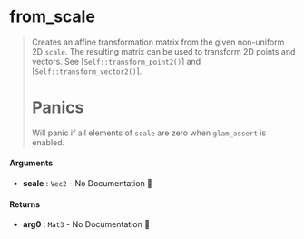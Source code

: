 # from\_scale

>  Creates an affine transformation matrix from the given non-uniform 2D `scale`.
>  The resulting matrix can be used to transform 2D points and vectors. See
>  [`Self::transform_point2()`] and [`Self::transform_vector2()`].
>  # Panics
>  Will panic if all elements of `scale` are zero when `glam_assert` is enabled.

#### Arguments

- **scale** : `Vec2` \- No Documentation 🚧

#### Returns

- **arg0** : `Mat3` \- No Documentation 🚧